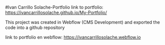 #Ivan Carrillo Solache-Portfolio
link to portfolio: https://ivancarrillosolache.github.io/My-Portfolio/

This project was created in Webflow (CMS Development) and exported the code into a github repository

link to portfolio en webflow: https://ivancarrillosolache.webflow.io
